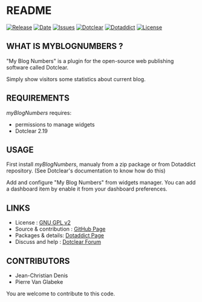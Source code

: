 # README

[![Release](https://img.shields.io/github/v/release/JcDenis/myBlogNumbers)](https://github.com/JcDenis/myBlogNumbers/releases)
[![Date](https://img.shields.io/github/release-date/JcDenis/myBlogNumbers)](https://github.com/JcDenis/myBlogNumbers/releases)
[![Issues](https://img.shields.io/github/issues/JcDenis/myBlogNumbers)](https://github.com/JcDenis/myBlogNumbers/issues)
[![Dotclear](https://img.shields.io/badge/dotclear-v2.19-blue.svg)](https://fr.dotclear.org/download)
[![Dotaddict](https://img.shields.io/badge/dotaddict-official-green.svg)](https://plugins.dotaddict.org/dc2/details/myBlogNumbers)
[![License](https://img.shields.io/github/license/JcDenis/myBlogNumbers)](https://github.com/JcDenis/myBlogNumbers/blob/master/LICENSE)

## WHAT IS MYBLOGNUMBERS ?

"My Blog Numbers" is a plugin for the open-source 
web publishing software called Dotclear.

Simply show visitors some statistics about current blog.

## REQUIREMENTS

 _myBlogNumbers_ requires: 

  * permissions to manage widgets
  * Dotclear 2.19

## USAGE

First install _myBlogNumbers_, manualy from a zip package or from 
Dotaddict repository. (See Dotclear's documentation to know how do this)

Add and configure "My Blog Numbers" from widgets manager.
You can add a dashboard item by enable it from your dashboard preferences.

## LINKS

 * License : [GNU GPL v2](https://www.gnu.org/licenses/old-licenses/lgpl-2.0.html)
 * Source & contribution : [GitHub Page](https://github.com/JcDenis/myBlogNumbers)
 * Packages & details:  [Dotaddict Page](https://plugins.dotaddict.org/dc2/details/myBlogNumbers)
 * Discuss and help : [Dotclear Forum](http://forum.dotclear.org/viewtopic.php?id=40934)

## CONTRIBUTORS

 * Jean-Christian Denis
 * Pierre Van Glabeke

 You are welcome to contribute to this code.